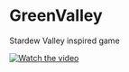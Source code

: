 # GreenValley
Stardew Valley inspired game




[![Watch the video](https://github.com/Ahmet1Bilici/GreenValley/blob/main/gameplay/greenvalley_gif.gif)](https://youtu.be/mdGVWea07J0)
